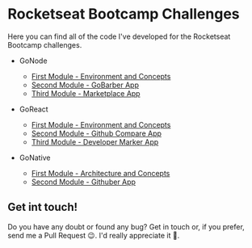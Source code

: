 # Rocketseat Bootcamp Challenges

Here you can find all of the code I've developed for the Rocketseat Bootcamp challenges.

- GoNode
  - [First Module - Environment and Concepts](gonode/challenge1)
  - [Second Module - GoBarber App](gonode/challenge2)
  - [Third Module - Marketplace App](gonode/challenge3)

- GoReact
  - [First Module - Environment and Concepts](goreact/challenge1)
  - [Second Module - Github Compare App](goreact/challenge2)
  - [Third Module - Developer Marker App](goreact/challenge3)

- GoNative
  - [First Module - Architecture and Concepts](gonative/challenge1)
  - [Second Module - Githuber App](gonative/challenge2)

## Get int touch!

Do you have any doubt or found any bug? Get in touch or, if you prefer, send me a Pull Request :wink:. I'd really appreciate it :pray:.
